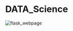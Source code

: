 # DATA_Science
![flask_webpage](https://github.com/Sumitkumar24al/DATA_Science/assets/133042213/0a45ab52-8b3c-46bb-8ea4-b85b12b5813f)
